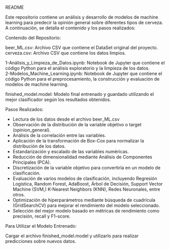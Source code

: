 README

Este repositorio contiene un análisis y desarrollo de modelos de machine learning para predecir la opinión general sobre diferentes tipos de cerveza. A continuación, se detalla el contenido y los pasos realizados:

Contenido del Repositorio:  

beer_ML.csv: Archivo CSV que contiene el DataSet original del proyecto.
cerveza.csv: Archivo CSV que contiene los datos limpios.

1-Análisis_y_Limpieza_de_Datos.ipynb: Notebook de Jupyter que contiene el código Python para el análisis exploratorio y la limpieza de los datos.  
2-Modelos_Machine_Learning.ipynb: Notebook de Jupyter que contiene el código Python para el preprocesamiento, la construcción y evaluación de modelos de machine learning.  

finished_model.model: Modelo final entrenado y guardado utilizando el mejor clasificador según los resultados obtenidos.  

Pasos Realizados:  

- Lectura de los datos desde el archivo beer_ML.csv
- Observación de la distribución de la variable objetivo o target (opinion_general).
- Análisis de la correlación entre las variables.  
- Aplicación de la transformación de Box-Cox para normalizar la distribución de los datos.
- Estandarización y escalado de las variables numéricas.
- Reducción de dimensionalidad mediante Análisis de Componentes Principales (PCA).
- Discretización de la variable objetivo para convertirla en un modelo de clasificación.
- Evaluación de varios modelos de clasificación, incluyendo Regresión Logística, Random Forest, AdaBoost, Árbol de Decisión, Support Vector Machine (SVM,) K-Nearest Neighbors (KNN), Redes Neuronales, entre otros.
- Optimización de hiperparámetros mediante búsqueda de cuadrícula (GridSearchCV) para mejorar el rendimiento del modelo seleccionado.
- Selección del mejor modelo basado en métricas de rendimiento como precisión, recall y F1-score.

Para Utilizar el Modelo Entrenado: 

Cargar el archivo finished_model.model y utilizarlo para realizar predicciones sobre nuevos datos.